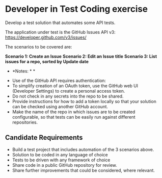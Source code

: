 # Developer in Test Coding exercise

Develop a test solution that automates some API tests.

The application under test is the GitHub Issues API v3: https://developer.github.com/v3/issues/

The scenarios to be covered are:

**Scenario 1: Create an Issue**
**Scenario 2: Edit an Issue title**
**Scenario 3: List issues for a repo, sorted by Update date**

* *Notes: * *
- Use of the GitHub API requires authentication:
- To simplify creation of an OAuth token, use the GitHub web UI (Developer Settings) to create a personal access token.
- Do not check in any secrets into the repo to be shared.
- Provide instructions for how to add a token locally so that your solution can be checked using another GitHub account.
- Make the name of the repo in which issues are to be created configurable, so that tests can be easily run against different repositories.

## Candidate Requirements

- Build a test project that includes automation of the 3 scenarios above.
- Solution to be coded in any language of choice
- Tests to be driven with any framework of choice
- Share code in a public GitHub repository for review.
- Share further improvements that could be considered, where relevant.
